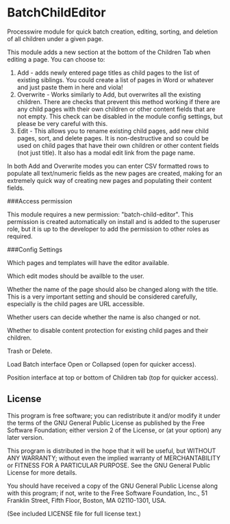 BatchChildEditor
================

Processwire module for quick batch creation, editing, sorting, and deletion of all children under a given page.

This module adds a new section at the bottom of the Children Tab when editing a page. You can choose to:

1. Add - adds newly entered page titles as child pages to the list of existing siblings. You could create a list of pages in Word or whatever and just paste them in here and viola!
2. Overwrite - Works similarly to Add, but overwrites all the existing children. There are checks that prevent this method working if there are any child pages with their own children or other content fields that are not empty. This check can be disabled in the module config settings, but please be very careful with this.
3. Edit - This allows you to rename existing child pages, add new child pages, sort, and delete pages. It is non-destructive and so could be used on child pages that have their own children or other content fields (not just title). It also has a modal edit link from the page name.

In both Add and Overwrite modes you can enter CSV formatted rows to populate all text/numeric fields as the new pages are created, making for an extremely quick way of creating new pages and populating their content fields.


###Access permission

This module requires a new permission: "batch-child-editor". This permission is created automatically on install and is added to the superuser role, but it is up to the developer to add the permission to other roles as required.


###Config Settings

Which pages and templates will have the editor available.

Which edit modes should be availble to the user.

Whether the name of the page should also be changed along with the title. This is a very important setting and should be considered carefully, especially is the child pages are URL accessible.

Whether users can decide whether the name is also changed or not.

Whether to disable content protection for existing child pages and their children.

Trash or Delete.

Load Batch interface Open or Collapsed (open for quicker access).

Position interface at top or bottom of Children tab (top for quicker access).


## License

This program is free software; you can redistribute it and/or
modify it under the terms of the GNU General Public License
as published by the Free Software Foundation; either version 2
of the License, or (at your option) any later version.

This program is distributed in the hope that it will be useful,
but WITHOUT ANY WARRANTY; without even the implied warranty of
MERCHANTABILITY or FITNESS FOR A PARTICULAR PURPOSE.  See the
GNU General Public License for more details.

You should have received a copy of the GNU General Public License
along with this program; if not, write to the Free Software
Foundation, Inc., 51 Franklin Street, Fifth Floor, Boston, MA  02110-1301, USA.

(See included LICENSE file for full license text.)







